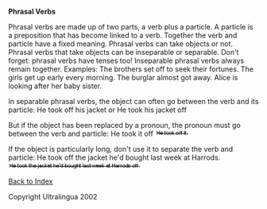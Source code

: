 **Phrasal Verbs**

 Phrasal verbs are made up of two parts, a verb plus a particle. A  particle is a preposition that has become linked to a verb. Together the  verb and particle have a fixed meaning. Phrasal verbs can take objects  or not. Phrasal verbs that take objects can be inseparable or separable.  Don't forget: phrasal verbs have tenses too!
 Inseparable phrasal verbs always remain together. Examples:
 The brothers set off to seek their fortunes.
 The girls get up early every morning.
 The burglar almost got away.
 Alice is looking after her baby sister. 

 In separable phrasal verbs, the object can often go between the verb and its particle:
       He took off his jacket    or    He took his jacket off 

 But if the object has been replaced by a pronoun, the pronoun must go between the verb and particle:
       He took it off     ![img](assets/takeOff.gif) 

 If the object is particularly long, don't use it to separate the verb and particle:
       He took off the jacket he'd bought last week at Harrods.
      ![img](assets/jacketOff.gif) 

 [Back to Index](https://cns.ef-cdn.com/EtownResources/Grammar/EIndex.html)  

Copyright Ultralingua 2002


